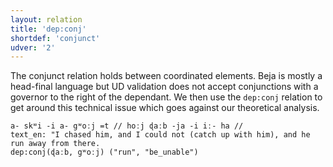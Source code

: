 ```yaml
---
layout: relation
title: 'dep:conj'
shortdef: 'conjunct'
udver: '2'
---
```


The conjunct relation holds between coordinated elements.
Beja is mostly a head-final language but UD validation does not accept conjunctions with a governor to the right of the dependant. 
We then use the `dep:conj` relation to get around this technical issue which goes against our theoretical analysis.

~~~ sdparse
a- skʷi -i a- gʷoːj =t // hoːj ɖaːb -ja -i iː- ha //
text_en: "I chased him, and I could not (catch up with him), and he run away from there.
dep:conj(ɖaːb, gʷoːj) ("run", "be_unable")
~~~

